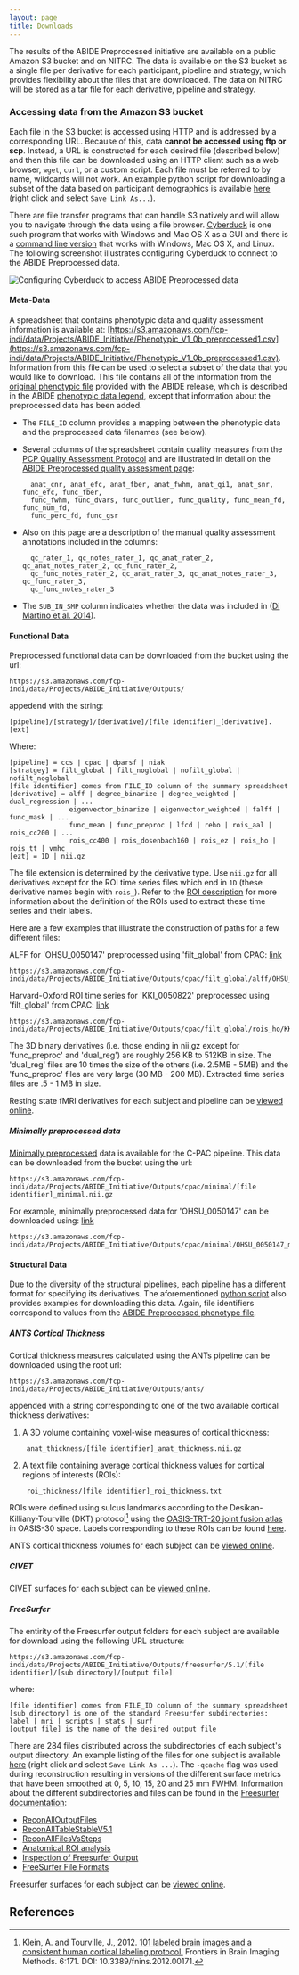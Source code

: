 ```yaml
---
layout: page
title: Downloads
---
```


The results of the ABIDE Preprocessed initiative are available on a public Amazon S3 bucket and on NITRC. The data is available on the S3 bucket as a single file per derivative for each participant, pipeline and strategy, which provides flexibility about the files that are downloaded. The data on NITRC will be stored as a tar file for each derivative, pipeline and strategy. 

### Accessing data from the Amazon S3 bucket
Each file in the S3 bucket is accessed using HTTP and is addressed by a corresponding URL. Because of this, data **cannot be accessed using ftp or scp**. Instead, a URL is constructed for each desired file (described below) and then this file can be downloaded using an HTTP client such as a web browser, `wget`, `curl`, or a custom script. Each file must be referred to by name, wildcards will not work. An example python script for downloading a subset of the data based on participant demographics is available [here](https://github.com/preprocessed-connectomes-project/abide/raw/master/get_s3_paths.py) (right click and select `Save Link As...`).

There are file transfer programs that can handle S3 natively and will allow you to navigate through the data using a file browser. [Cyberduck](https://cyberduck.io/) is one such program that works with Windows and Mac OS X as a GUI and there is a [command line version](https://duck.sh) that works with Windows, Mac OS X, and Linux. The following screenshot illustrates configuring Cyberduck to connect to the ABIDE Preprocessed data.

![Configuring Cyberduck to access ABIDE Preprocessed data](images/cyberduck_config.png "Configuring Cyberduck")

#### Meta-Data
A spreadsheet that contains phenotypic data and quality assessment information is available at: [https://s3.amazonaws.com/fcp-indi/data/Projects/ABIDE_Initiative/Phenotypic_V1_0b_preprocessed1.csv](https://s3.amazonaws.com/fcp-indi/data/Projects/ABIDE_Initiative/Phenotypic_V1_0b_preprocessed1.csv). Information from this file can be used to select a subset of the data that you would like to download. This file contains all of the information from the [original phenotypic file](http://www.nitrc.org/frs/downloadlink.php/4912) provided with the ABIDE release, which is described in the ABIDE [phenotypic data legend](http://fcon_1000.projects.nitrc.org/indi/abide/ABIDE_LEGEND_V1.02.pdf), except that information about the preprocessed data has been added. 

- The `FILE_ID` column provides a mapping between the phenotypic data and the preprocessed data filenames (see below). 
- Several columns of the spreadsheet contain quality measures from the [PCP Quality Assessment Protocol](http://preprocessed-connectomes-project.github.io/quality-assessment-protocol/) and are illustrated in detail on the [ABIDE Preprocessed quality assessment page](quality_assessment.html):

        anat_cnr, anat_efc, anat_fber, anat_fwhm, anat_qi1, anat_snr, func_efc, func_fber,
		func_fwhm, func_dvars, func_outlier, func_quality, func_mean_fd, func_num_fd, 
		func_perc_fd, func_gsr

- Also on this page are a description of the manual quality assessment annotations included in the columns: 
    
        qc_rater_1, qc_notes_rater_1, qc_anat_rater_2, qc_anat_notes_rater_2, qc_func_rater_2, 
        qc_func_notes_rater_2, qc_anat_rater_3, qc_anat_notes_rater_3, qc_func_rater_3, 
        qc_func_notes_rater_3 

- The `SUB_IN_SMP` column indicates whether the data was included in ([Di Martino et al. 2014](http://www.ncbi.nlm.nih.gov/pubmed/23774715)).
    
    
#### Functional Data
Preprocessed functional data can be downloaded from the bucket using the url:

    https://s3.amazonaws.com/fcp-indi/data/Projects/ABIDE_Initiative/Outputs/

appedend with the string: 

    [pipeline]/[strategy]/[derivative]/[file identifier]_[derivative].[ext]

Where:<br> 

    [pipeline] = ccs | cpac | dparsf | niak 
    [stratgey] = filt_global | filt_noglobal | nofilt_global | nofilt_noglobal
    [file identifier] comes from FILE_ID column of the summary spreadsheet
    [derivative] = alff | degree_binarize | degree_weighted | dual_regression | ... 
                   eigenvector_binarize | eigenvector_weighted | falff | func_mask | ... 
                   func_mean | func_preproc | lfcd | reho | rois_aal | rois_cc200 | ... 
                   rois_cc400 | rois_dosenbach160 | rois_ez | rois_ho | rois_tt | vmhc
    [ezt] = 1D | nii.gz

The file extension is determined by the derivative type. Use `nii.gz` for all derivatives except for the ROI time series files which end in `1D` (these derivative names begin with `rois_`). Refer to the [ROI description](Pipelines.html#regions_of_interest) for more information about the definition of the ROIs used to extract these time series and their labels.

Here are a few examples that illustrate the construction of paths for a few different files:

ALFF for 'OHSU\_0050147' preprocessed using 'filt\_global' from CPAC: [link](https://s3.amazonaws.com/fcp-indi/data/Projects/ABIDE_Initiative/Outputs/cpac/filt_global/alff/OHSU_0050147_alff.nii.gz)<br>
    
    https://s3.amazonaws.com/fcp-indi/data/Projects/ABIDE_Initiative/Outputs/cpac/filt_global/alff/OHSU_0050147_alff.nii.gz

Harvard-Oxford ROI time series for 'KKI\_0050822' preprocessed using 'filt\_global' from CPAC: [link](https://s3.amazonaws.com/fcp-indi/data/Projects/ABIDE_Initiative/Outputs/cpac/filt_global/rois_ho/KKI_0050822_rois_ho.1D)<br>

    https://s3.amazonaws.com/fcp-indi/data/Projects/ABIDE_Initiative/Outputs/cpac/filt_global/rois_ho/KKI_0050822_rois_ho.1D

The 3D binary derivatives (i.e. those ending in nii.gz except for 'func\_preproc' and 'dual\_reg') are roughly 256 KB to 512KB in size. The 'dual\_reg' files are 10 times the size of the others (i.e. 2.5MB - 5MB) and the 'func\_preproc' files are very large (30 MB - 200 MB). Extracted time series files are .5 - 1 MB in size.

Resting state fMRI derivatives for each subject and pipeline can be [viewed online](OnlineViewer.html).

##### Minimally preprocessed data

[Minimally preprocessed](Pipelines.html#min_preproc) data is available for the C-PAC pipeline. This data can be downloaded from the bucket using the url:

    https://s3.amazonaws.com/fcp-indi/data/Projects/ABIDE_Initiative/Outputs/cpac/minimal/[file identifier]_minimal.nii.gz
	
For example, minimally preprocessed data for 'OHSU\_0050147' can be downloaded using: [link](https://s3.amazonaws.com/fcp-indi/data/Projects/ABIDE_Initiative/Outputs/cpac/minimal/OHSU_0050147_minimal.nii.gz)<br>
    
    https://s3.amazonaws.com/fcp-indi/data/Projects/ABIDE_Initiative/Outputs/cpac/minimal/OHSU_0050147_minimal.nii.gz
	

#### Structural Data
Due to the diversity of the structural pipelines, each pipeline has a different format for specifying its derivatives. The aforementioned [python script](link_to_python_script) also provides examples for downloading this data. Again, file identifiers correspond to values from the [ABIDE Preprocessed phenotype file](https://s3.amazonaws.com/fcp-indi/data/Projects/ABIDE_Initiative/Phenotypic_V1_0b_preprocessed1.csv).

##### ANTS Cortical Thickness
Cortical thickness measures calculated using the ANTs pipeline can be downloaded using the root url:         
        
    https://s3.amazonaws.com/fcp-indi/data/Projects/ABIDE_Initiative/Outputs/ants/

appended with a string corresponding to one of the two available cortical thickness derivatives:

1. A 3D volume containing voxel-wise measures of cortical thickness:

        anat_thickness/[file identifier]_anat_thickness.nii.gz   

2. A text file containing average cortical thickness values for cortical regions of interests (ROIs):

        roi_thickness/[file identifier]_roi_thickness.txt

ROIs were defined using sulcus landmarks according to the Desikan-Killiany-Tourville (DKT) protocol[^1] using the [OASIS-TRT-20 joint fusion atlas](http://media.mindboggle.info/data/atlases/jointfusion/OASIS-TRT-20_jointfusion_DKT31_CMA_label_probabilities_in_OASIS-30_v2.nii.gz) in OASIS-30 space. Labels corresponding to these ROIs can be found [here](http://www.mindboggle.info/faq/labels.html).

ANTS cortical thickness volumes for each subject can be [viewed online](OnlineViewer.html).

##### CIVET

CIVET surfaces for each subject can be [viewed online](OnlineViewer.html).

##### FreeSurfer
The entirity of the Freesurfer output folders for each subject are available for download using the following URL structure:

    https://s3.amazonaws.com/fcp-indi/data/Projects/ABIDE_Initiative/Outputs/freesurfer/5.1/[file identifier]/[sub directory]/[output file]

where:

    [file identifier] comes from FILE_ID column of the summary spreadsheet
	[sub directory] is one of the standard Freesurfer subdirectories: label | mri | scripts | stats | surf 
    [output file] is the name of the desired output file

There are 284 files distributed across the subdirectories of each subject's output directory. An example listing of the files for one subject is available [here](https://raw.githubusercontent.com/preprocessed-connectomes-project/abide/master/freesurfer_files.json) (right click and select `Save Link As ...`). The `-qcache` flag was used during reconstruction resulting in versions of the different surface metrics that have been smoothed at 0, 5, 10, 15, 20 and 25 mm FWHM. Information about the different subdirectories and files can be found in the [Freesurfer documentation](http://surfer.nmr.mgh.harvard.edu/fswiki/):

- [ReconAllOutputFiles](http://surfer.nmr.mgh.harvard.edu/fswiki/ReconAllOutputFiles)
- [ReconAllTableStableV5.1](http://surfer.nmr.mgh.harvard.edu/fswiki/ReconAllDevTable)
- [ReconAllFilesVsSteps](http://surfer.nmr.mgh.harvard.edu/fswiki/ReconAllFilesVsSteps)
- [Anatomical ROI analysis](http://surfer.nmr.mgh.harvard.edu/fswiki/FsTutorial/AnatomicalROI)
- [Inspection of Freesurfer Output](http://surfer.nmr.mgh.harvard.edu/fswiki/FsTutorial/OutputData_freeview)
- [FreeSurfer File Formats](http://surfer.nmr.mgh.harvard.edu/fswiki/FileFormats)

Freesurfer surfaces for each subject can be [viewed online](OnlineViewer.html).

## References
[^1]: Klein, A. and Tourville, J., 2012. [101 labeled brain images and a consistent human cortical labeling protocol.](http://www.frontiersin.org/Brain_Imaging_Methods/10.3389/fnins.2012.00171/full) Frontiers in Brain Imaging Methods. 6:171. DOI: 10.3389/fnins.2012.00171.
